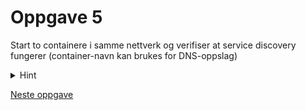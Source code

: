 # Oppgave 5
Start to containere i samme nettverk og verifiser at service discovery fungerer (container-navn kan brukes for DNS-oppslag)


<details>
  <summary>Hint</summary>
  Let i presentasjonen
</details>


[Neste oppgave](/oppgave-6/README.md)